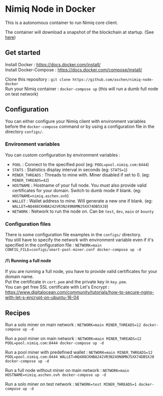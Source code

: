 # Nimiq Node in Docker

This is a autonomous container to run Nimiq core client.  

The container will download a snapshot of the blockchain at startup. (See [here](https://aschen.ovh/nimiq))

## Get started

Install Docker : https://docs.docker.com/install/  
Install Docker-Compose : https://docs.docker.com/compose/install/  

Clone this repository : `git clone https://github.com/aschen/nimiq-node-docker`  
Run your Nimiq container : `docker-compose up` (this will run a dumb full node on test network)


## Configuration

You can either configure your Nimiq client with environment variables before the `docker-compose` command or by using a configuration file in the directory `configs/`.  

### Environment variables

You can custom configuration by environment variables :

 - `POOL` : Connect to the specified pool (eg: `POOL=pool.nimiq.com:8444`)
 - `STATS` : Statistics display interval in seconds (eg: `STATS=1`)
 - `MINER_THREADS` : Threads to mine with. Miner disabled if set to 0. (eg: `MINER_THREADS=42`)
 - `HOSTNAME` : Hostname of your full node. You must also provide valid certificates for your domain. Switch to dumb mode if blank. (eg: `HOSTNAME=nimiq.aschen.ovh`)
 - `WALLET` : Wallet address to mine. Will generate a new one if blank. (eg: `WALLET=NQ488CKHBA242VR3N249N8MNJ5XX74DB5XJ8`)
 - `NETWORK` : Network to run the node on. Can be `test`, `dev`, `main` or `bounty`

### Configuration files

There is some configuration file examples in the `configs/` directory.  
You still have to specify the network with environment variable even if it's specified in the configuration file : `NETWORK=main CONFIG_FILE=configs/smart-pool-miner.conf docker-compose up -d`

#### /!\ Running a full node

If you are running a full node, you have to provide valid certificates for your domain name.  
Put the certificate in `cert.pem` and the private key in `key.pem`.  
You can get free SSL certificate with Let's Encrypt : https://www.digitalocean.com/community/tutorials/how-to-secure-nginx-with-let-s-encrypt-on-ubuntu-16-04

## Recipes

Run a solo miner on main network : `NETWORK=main MINER_THREADS=12 docker-compose up -d`

Run a pool miner on main network : `NETWORK=main MINER_THREADS=12 POOL=pool.nimiq.com:8444 docker-compose up -d`

Run a pool miner with predefined wallet : `NETWORK=main MINER_THREADS=12 POOL=pool.nimiq.com:8444 WALLET=NQ488CKHBA242VR3N249N8MNJ5XX74DB5XJ8 docker-compose up -d`

Run a full node without miner on main network : `NETWORK=main HOSTNAME=nimiq.aschen.ovh docker-compose up -d`

Run a solo miner on test network : `NETWORK=test MINER_THREADS=1 docker-compose up -d`
